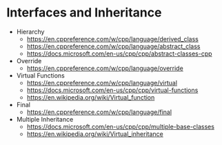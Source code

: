 # Interfaces and Inheritance
- Hierarchy
  - https://en.cppreference.com/w/cpp/language/derived_class
  - https://en.cppreference.com/w/cpp/language/abstract_class
  - https://docs.microsoft.com/en-us/cpp/cpp/abstract-classes-cpp
- Override
  - https://en.cppreference.com/w/cpp/language/override
- Virtual Functions
  - https://en.cppreference.com/w/cpp/language/virtual
  - https://docs.microsoft.com/en-us/cpp/cpp/virtual-functions
  - https://en.wikipedia.org/wiki/Virtual_function
- Final
  - https://en.cppreference.com/w/cpp/language/final
- Multiple Inheritance
  - https://docs.microsoft.com/en-us/cpp/cpp/multiple-base-classes
  - https://en.wikipedia.org/wiki/Virtual_inheritance
